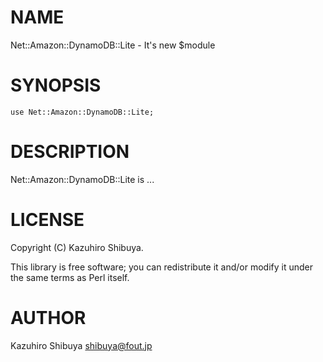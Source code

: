 # NAME

Net::Amazon::DynamoDB::Lite - It's new $module

# SYNOPSIS

    use Net::Amazon::DynamoDB::Lite;

# DESCRIPTION

Net::Amazon::DynamoDB::Lite is ...

# LICENSE

Copyright (C) Kazuhiro Shibuya.

This library is free software; you can redistribute it and/or modify
it under the same terms as Perl itself.

# AUTHOR

Kazuhiro Shibuya <shibuya@fout.jp>

